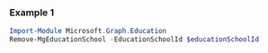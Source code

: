 ### Example 1
``` powershell
Import-Module Microsoft.Graph.Education
Remove-MgEducationSchool -EducationSchoolId $educationSchoolId
```
